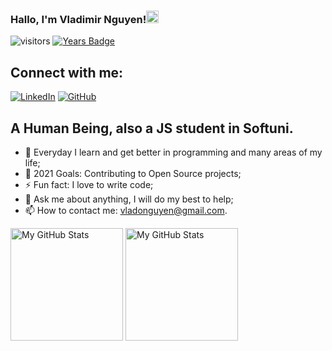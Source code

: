 ### Hallo, I'm Vladimir Nguyen!<img src="https://media.giphy.com/media/hvRJCLFzcasrR4ia7z/giphy.gif" width="20px">

![visitors](https://visitor-badge.glitch.me/badge?page_id=vladonguyen)
[![Years Badge](https://badges.pufler.dev/years/vladonguyen)](https://badges.pufler.dev)

## Connect with me:

[![LinkedIn](https://img.shields.io/badge/-LinkedIn-0e76a8?style=flat-square&logo=Linkedin&logoColor=white)](https://www.linkedin.com/in/vladimir-nguyen/) 
[![GitHub](https://img.shields.io/badge/-Github-000000?style=flat-square&logo=Github&logoColor=white)](https://github.com/vladonguyen)

## A Human Being, also a JS student in Softuni.  

- 🌱 Everyday I learn and get better in programming and many areas of my life;
- 🥅 2021 Goals: Contributing to Open Source projects;
- ⚡ Fun fact: I love to write code;
- 💬 Ask me about anything, I will do my best to help;
- 📫 How to contact me: vladonguyen@gmail.com.

<p>
<!-- <summary>:zap: GitHub Stats</summary> -->
  <img height="180em" alt="My GitHub Stats" src="https://github-readme-stats.vercel.app/api?username=vladonguyen&show_icons=true&bg_color=00000000&hide_border=true&text_color=3498db&&count_private=true&include_all_commits=true" />

  <img height="180em" alt="My GitHub Stats" src="https://github-readme-stats.vercel.app/api/top-langs/?username=vladonguyen&langs_count=8&layout=compact&hide_border=true&bg_color=00000000&text_color=3498db&&count_private=true&include_all_commits=true" />
</p>
